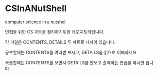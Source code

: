 # CSInANutShell
computer science in a nutshell

면접을 위한 CS 과목을 정리하기위한 레포지토리입니다.

각 파일은 CONTENTS, DETAILS 두 파트로 나뉘어 있습니다.

공부할때는 CONTENTS를 여러번 보시고, DETAILS을 읽으며 이해하세요

복습할때는 CONTENTS를 보면서 DETAILS를 안보고 출력하는 연습을 하시면 됩니다.

